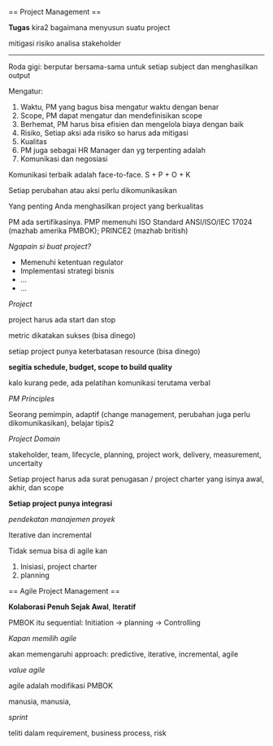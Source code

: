 == Project Management ==


**Tugas**
kira2 bagaimana menyusun suatu project 

mitigasi risiko
analisa stakeholder

---

Roda gigi: berputar bersama-sama untuk setiap subject dan menghasilkan output

Mengatur:
1. Waktu, PM yang bagus bisa mengatur waktu dengan benar
2. Scope, PM dapat mengatur dan mendefinisikan scope
3. Berhemat, PM harus bisa efisien dan mengelola biaya dengan baik
4. Risiko, Setiap aksi ada risiko so harus ada mitigasi
5. Kualitas
6. PM juga sebagai HR Manager dan yg terpenting adalah
7. Komunikasi dan negosiasi

Komunikasi terbaik adalah face-to-face. S + P + O + K

Setiap perubahan atau aksi perlu dikomunikasikan

Yang penting Anda menghasilkan project yang berkualitas

PM ada sertifikasinya. PMP memenuhi ISO Standard ANSI/ISO/IEC 17024 (mazhab amerika PMBOK); PRINCE2 (mazhab british)

_Ngapain si buat project?_

- Memenuhi ketentuan regulator
- Implementasi strategi bisnis
- ...
- ...

_Project_

project harus ada start dan stop

metric dikatakan sukses (bisa dinego)

setiap project punya keterbatasan resource (bisa dinego)

**segitia schedule, budget, scope to build quality**

kalo kurang pede, ada pelatihan komunikasi terutama verbal

_PM Principles_

Seorang pemimpin, adaptif (change management, perubahan juga perlu dikomunikasikan), belajar tipis2

_Project Domain_

stakeholder, team, lifecycle, planning, project work, delivery, measurement, uncertaity

Setiap project harus ada surat penugasan / project charter yang isinya awal, akhir, dan scope

**Setiap project punya integrasi**

_pendekatan manajemen proyek_

Iterative dan incremental

Tidak semua bisa di agile kan


1. Inisiasi, project charter
2. planning

== Agile Project Management ==

**Kolaborasi Penuh Sejak Awal**, **Iteratif**

PMBOK itu sequential: Initiation -> planning -> Controlling

_Kapan memilih agile_

akan memengaruhi approach:
predictive, iterative, incremental, agile

_value agile_

agile adalah modifikasi PMBOK 

manusia, manusia, 

_sprint_

teliti dalam requirement, business process, risk


